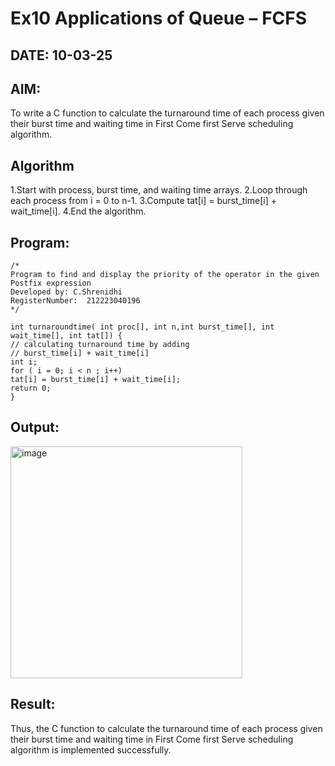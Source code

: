 # Ex10 Applications of Queue – FCFS
## DATE: 10-03-25
## AIM:
To write a C function to calculate the turnaround time of each process given their burst time and waiting time in First Come first Serve scheduling algorithm.
## Algorithm
1.Start with process, burst time, and waiting time arrays.
2.Loop through each process from i = 0 to n-1.
3.Compute tat[i] = burst_time[i] + wait_time[i].
4.End the algorithm.

## Program:
```
/*
Program to find and display the priority of the operator in the given Postfix expression
Developed by: C.Shrenidhi
RegisterNumber:  212223040196
*/

int turnaroundtime( int proc[], int n,int burst_time[], int wait_time[], int tat[]) {
// calculating turnaround time by adding
// burst_time[i] + wait_time[i]
int i;
for ( i = 0; i < n ; i++)
tat[i] = burst_time[i] + wait_time[i];
return 0;
}

```

## Output:

<img width="371" alt="image" src="https://github.com/user-attachments/assets/18064759-a674-4232-8247-cdc4092e1ac1" />




## Result:
Thus, the C function to calculate the turnaround time of each process given their burst time and waiting time in First Come first Serve scheduling algorithm is implemented successfully.
